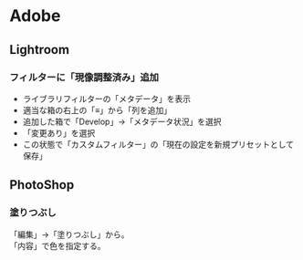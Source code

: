 # Adobe

## Lightroom

### フィルターに「現像調整済み」追加

- ライブラリフィルターの「メタデータ」を表示
- 適当な箱の右上の「≡」から「列を追加」
- 追加した箱で「Develop」->「メタデータ状況」を選択
- 「変更あり」を選択
- この状態で「カスタムフィルター」の「現在の設定を新規プリセットとして保存」

## PhotoShop

### 塗りつぶし

「編集」->「塗りつぶし」から。  
「内容」で色を指定する。
